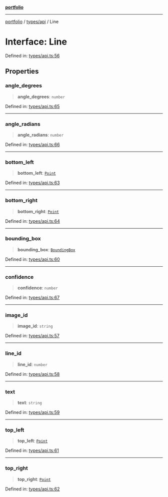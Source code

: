 [**portfolio**](../../../README.md)

***

[portfolio](../../../modules.md) / [types/api](../README.md) / Line

# Interface: Line

Defined in: [types/api.ts:56](https://github.com/tnorlund/Portfolio/blob/bac315084684e4753a2edc863386776ede317139/portfolio/types/api.ts#L56)

## Properties

### angle\_degrees

> **angle\_degrees**: `number`

Defined in: [types/api.ts:65](https://github.com/tnorlund/Portfolio/blob/bac315084684e4753a2edc863386776ede317139/portfolio/types/api.ts#L65)

***

### angle\_radians

> **angle\_radians**: `number`

Defined in: [types/api.ts:66](https://github.com/tnorlund/Portfolio/blob/bac315084684e4753a2edc863386776ede317139/portfolio/types/api.ts#L66)

***

### bottom\_left

> **bottom\_left**: [`Point`](Point.md)

Defined in: [types/api.ts:63](https://github.com/tnorlund/Portfolio/blob/bac315084684e4753a2edc863386776ede317139/portfolio/types/api.ts#L63)

***

### bottom\_right

> **bottom\_right**: [`Point`](Point.md)

Defined in: [types/api.ts:64](https://github.com/tnorlund/Portfolio/blob/bac315084684e4753a2edc863386776ede317139/portfolio/types/api.ts#L64)

***

### bounding\_box

> **bounding\_box**: [`BoundingBox`](BoundingBox.md)

Defined in: [types/api.ts:60](https://github.com/tnorlund/Portfolio/blob/bac315084684e4753a2edc863386776ede317139/portfolio/types/api.ts#L60)

***

### confidence

> **confidence**: `number`

Defined in: [types/api.ts:67](https://github.com/tnorlund/Portfolio/blob/bac315084684e4753a2edc863386776ede317139/portfolio/types/api.ts#L67)

***

### image\_id

> **image\_id**: `string`

Defined in: [types/api.ts:57](https://github.com/tnorlund/Portfolio/blob/bac315084684e4753a2edc863386776ede317139/portfolio/types/api.ts#L57)

***

### line\_id

> **line\_id**: `number`

Defined in: [types/api.ts:58](https://github.com/tnorlund/Portfolio/blob/bac315084684e4753a2edc863386776ede317139/portfolio/types/api.ts#L58)

***

### text

> **text**: `string`

Defined in: [types/api.ts:59](https://github.com/tnorlund/Portfolio/blob/bac315084684e4753a2edc863386776ede317139/portfolio/types/api.ts#L59)

***

### top\_left

> **top\_left**: [`Point`](Point.md)

Defined in: [types/api.ts:61](https://github.com/tnorlund/Portfolio/blob/bac315084684e4753a2edc863386776ede317139/portfolio/types/api.ts#L61)

***

### top\_right

> **top\_right**: [`Point`](Point.md)

Defined in: [types/api.ts:62](https://github.com/tnorlund/Portfolio/blob/bac315084684e4753a2edc863386776ede317139/portfolio/types/api.ts#L62)
